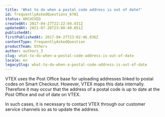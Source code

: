 ```yaml
---
title: 'What to do when a postal code address is out of date?'
id: frequentlyAskedQuestions_6701
status: ARCHIVED
createdAt: 2017-04-27T22:22:04.431Z
updatedAt: 2021-07-26T23:08:40.051Z
publishedAt: 
firstPublishedAt: 2017-04-27T23:02:46.936Z
contentType: frequentlyAskedQuestion
productTeam: Others
author: authors_3
slug: what-to-do-when-a-postal-code-address-is-out-of-date
locale: en
legacySlug: what-to-do-when-a-postal-code-address-is-out-of-date
---
```


VTEX uses the Post Office base for uploading addresses linked to postal codes on Smart Checkout. However, VTEX maps this data internally. Therefore it may occur that the address of a postal code is up to date at the Post Office and out of date on VTEX.

In such cases, it is necessary to contact VTEX through our customer service channels so as to update the address.

